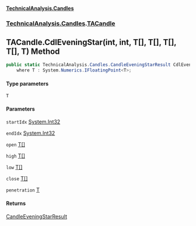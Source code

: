 #### [TechnicalAnalysis.Candles](TechnicalAnalysis.Candles.md 'TechnicalAnalysis.Candles')
### [TechnicalAnalysis.Candles](TechnicalAnalysis.Candles.md#TechnicalAnalysis.Candles 'TechnicalAnalysis.Candles').[TACandle](TACandle.md 'TechnicalAnalysis.Candles.TACandle')

## TACandle.CdlEveningStar<T>(int, int, T[], T[], T[], T[], T) Method

```csharp
public static TechnicalAnalysis.Candles.CandleEveningStarResult CdlEveningStar<T>(int startIdx, int endIdx, T[] open, T[] high, T[] low, T[] close, T penetration)
    where T : System.Numerics.IFloatingPoint<T>;
```
#### Type parameters

<a name='TechnicalAnalysis.Candles.TACandle.CdlEveningStar_T_(int,int,T[],T[],T[],T[],T).T'></a>

`T`
#### Parameters

<a name='TechnicalAnalysis.Candles.TACandle.CdlEveningStar_T_(int,int,T[],T[],T[],T[],T).startIdx'></a>

`startIdx` [System.Int32](https://docs.microsoft.com/en-us/dotnet/api/System.Int32 'System.Int32')

<a name='TechnicalAnalysis.Candles.TACandle.CdlEveningStar_T_(int,int,T[],T[],T[],T[],T).endIdx'></a>

`endIdx` [System.Int32](https://docs.microsoft.com/en-us/dotnet/api/System.Int32 'System.Int32')

<a name='TechnicalAnalysis.Candles.TACandle.CdlEveningStar_T_(int,int,T[],T[],T[],T[],T).open'></a>

`open` [T](TACandle.CdlEveningStar_T_(int,int,T[],T[],T[],T[],T).md#TechnicalAnalysis.Candles.TACandle.CdlEveningStar_T_(int,int,T[],T[],T[],T[],T).T 'TechnicalAnalysis.Candles.TACandle.CdlEveningStar<T>(int, int, T[], T[], T[], T[], T).T')[[]](https://docs.microsoft.com/en-us/dotnet/api/System.Array 'System.Array')

<a name='TechnicalAnalysis.Candles.TACandle.CdlEveningStar_T_(int,int,T[],T[],T[],T[],T).high'></a>

`high` [T](TACandle.CdlEveningStar_T_(int,int,T[],T[],T[],T[],T).md#TechnicalAnalysis.Candles.TACandle.CdlEveningStar_T_(int,int,T[],T[],T[],T[],T).T 'TechnicalAnalysis.Candles.TACandle.CdlEveningStar<T>(int, int, T[], T[], T[], T[], T).T')[[]](https://docs.microsoft.com/en-us/dotnet/api/System.Array 'System.Array')

<a name='TechnicalAnalysis.Candles.TACandle.CdlEveningStar_T_(int,int,T[],T[],T[],T[],T).low'></a>

`low` [T](TACandle.CdlEveningStar_T_(int,int,T[],T[],T[],T[],T).md#TechnicalAnalysis.Candles.TACandle.CdlEveningStar_T_(int,int,T[],T[],T[],T[],T).T 'TechnicalAnalysis.Candles.TACandle.CdlEveningStar<T>(int, int, T[], T[], T[], T[], T).T')[[]](https://docs.microsoft.com/en-us/dotnet/api/System.Array 'System.Array')

<a name='TechnicalAnalysis.Candles.TACandle.CdlEveningStar_T_(int,int,T[],T[],T[],T[],T).close'></a>

`close` [T](TACandle.CdlEveningStar_T_(int,int,T[],T[],T[],T[],T).md#TechnicalAnalysis.Candles.TACandle.CdlEveningStar_T_(int,int,T[],T[],T[],T[],T).T 'TechnicalAnalysis.Candles.TACandle.CdlEveningStar<T>(int, int, T[], T[], T[], T[], T).T')[[]](https://docs.microsoft.com/en-us/dotnet/api/System.Array 'System.Array')

<a name='TechnicalAnalysis.Candles.TACandle.CdlEveningStar_T_(int,int,T[],T[],T[],T[],T).penetration'></a>

`penetration` [T](TACandle.CdlEveningStar_T_(int,int,T[],T[],T[],T[],T).md#TechnicalAnalysis.Candles.TACandle.CdlEveningStar_T_(int,int,T[],T[],T[],T[],T).T 'TechnicalAnalysis.Candles.TACandle.CdlEveningStar<T>(int, int, T[], T[], T[], T[], T).T')

#### Returns
[CandleEveningStarResult](CandleEveningStarResult.md 'TechnicalAnalysis.Candles.CandleEveningStarResult')